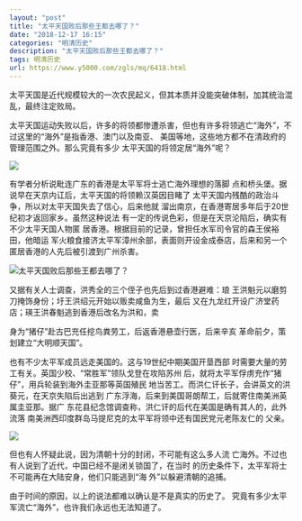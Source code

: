 ```yaml
---
layout: "post"
title: "太平天国败后那些王都去哪了？"
date: "2018-12-17 16:15"
categories: "明清历史"
description: "太平天国败后那些王都去哪了？"
tags: 明清历史
url: https://www.y5000.com/zgls/mq/6418.html
---
```






太平天国是近代规模较大的一次农民起义，但其本质并没能突破体制，加其统治混乱，最终注定败局。

太平天国运动失败以后，许多的将领都惨遭杀害，但也有许多将领逃亡“海外”，不过这里的“海外”是指香港、澳门以及南亚、
美国等地，这些地方都不在清政府的管理范围之外。那么究竟有多少 太平天国的将领定居“海外”呢？

![](https://img.y5000.com/uploads/allimg/161202/1332042G4-0.jpg)

有学者分析说毗连广东的香港是太平军将士逃亡海外理想的落脚 点和桥头堡。据说早在天京内讧后，太平天国的将领赖汉英因目睹了
太平天国内残酷的政治斗争，所以对太平天国失去了信心，后来他就 溜出南京，在香港寄居多年后于20世纪初才返回家乡。虽然这种说法
有一定的传说色彩，但是在天京沦陷后，确实有不少太平天国人物匿 居香港。根据目前的记录，曾担任水军司令官的森王侯裕田，他暗运
军火粮食接济太平军漳州余部，表面则开设金成泰店，后来和另一个 匿居香港的人先后被引渡到广州杀害。

![太平天国败后那些王都去哪了？](/uploads/allimg/161202/6-161202132H1201.JPG)

又据有关人士调查，洪秀全的三个侄子也先后到过香港避难：琅 王洪魁元以磨剪刀掩饰身份；圩王洪绍元开始以贩卖咸鱼为生，最后
又在九龙红开设广济堂药店；瑛王洪春魁逃到香港后改名为洪和，卖

身为“猪仔”赴古巴充任挖鸟粪劳工，后返香港悬壶行医，后来辛亥 革命前夕，策划建立“大明顺天国”。

也有不少太平军成员远走美国的。这与19世纪中期美国开垦西部 时需要大量的劳工有关。英国少校、“常胜军”领队戈登在攻陷苏州
后，就将太平军俘虏充作“猪仔”，用兵轮装到海外圭亚那等英国殖民 地当苦工。而洪仁讦长子，会讲英文的洪葵元，在天京失陷后出逃到
广东浮海，后来到美国哥朗帮工，后就寄住南美洲英属圭亚那。据广 东花县纪念馆调查称，洪仁讦的后代在美国是确有其人的，此外流落
南美洲西印度群岛马提尼克的太平军将领中还有国民党元老陈友仁的 父亲。

![](https://img.y5000.com/uploads/allimg/161202/133204A26-1.jpg)

但也有人怀疑此说，因为清朝十分的封闭，不可能有这么多人流 亡海外。不过也有人说到了近代，中国已经不是闭关锁国了，在当时
的历史条件下，太平军将士不可能再在大陆安身，他们只能逃到“海 外”以躲避清朝的追捕。

由于时间的原因，以上的说法都难以确认是不是真实的历史了。 究竟有多少太平军流亡“海外”，也许我们永远也无法知道了。
